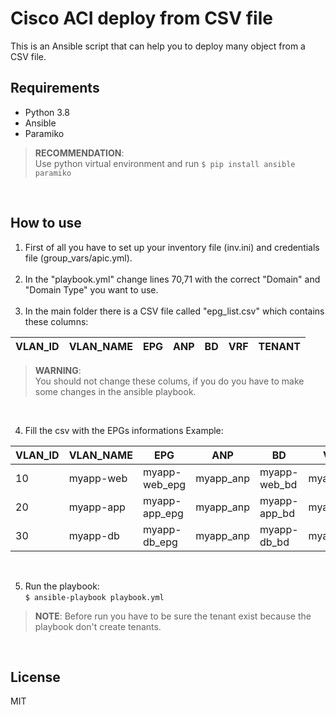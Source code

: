 
# Cisco ACI deploy from CSV file

This is an Ansible script that can help you to deploy many object from a CSV file.

## Requirements
*  Python 3.8
*  Ansible
*  Paramiko

> **RECOMMENDATION**:<br>
> Use python virtual environment and run `$ pip install ansible paramiko`

<br>

## How to use

1. First of all you have to set up your inventory file (inv.ini) and credentials file (group_vars/apic.yml).<br><br>
2. In the "playbook.yml" change lines 70,71 with the correct "Domain" and "Domain Type" you want to use.<br><br>
3. In the main folder there is a CSV file called "epg_list.csv" which contains these columns:


VLAN_ID | VLAN_NAME | EPG | ANP | BD | VRF | TENANT
------- | --------- | --- | --- | -- | --- | ------


> **WARNING**:<br>
> You should not change these colums, if you do you have to make some changes in the ansible playbook.

<br>

4. Fill the csv with the EPGs informations
Example:

VLAN_ID | VLAN_NAME | EPG 			| ANP 		| BD 		   | VRF 	   | TENANT
------- | --------- | ------------- | --------- | ------------ | --------- | ------
10		| myapp-web | myapp-web_epg | myapp_anp | myapp-web_bd | myapp_vrf | PROD
20		| myapp-app | myapp-app_epg | myapp_anp | myapp-app_bd | myapp_vrf | PROD
30		| myapp-db  | myapp-db_epg  | myapp_anp | myapp-db_bd  | myapp_vrf | PROD

<br>

5. Run the playbook:<br>
`$ ansible-playbook playbook.yml`


> **NOTE**: Before run you have to be sure the tenant exist because the playbook don't create tenants.

<br>

## License

MIT